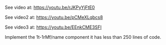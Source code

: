 See video at: https://youtu.be/rJKPyYjFtE0

See video2 at: https://youtu.be/pCMeXLqbcs8

See video3 at: https://youtu.be/EEnkCME3SFI

Implement the 1t-1rMf/name component it has less than 250 lines of code.
